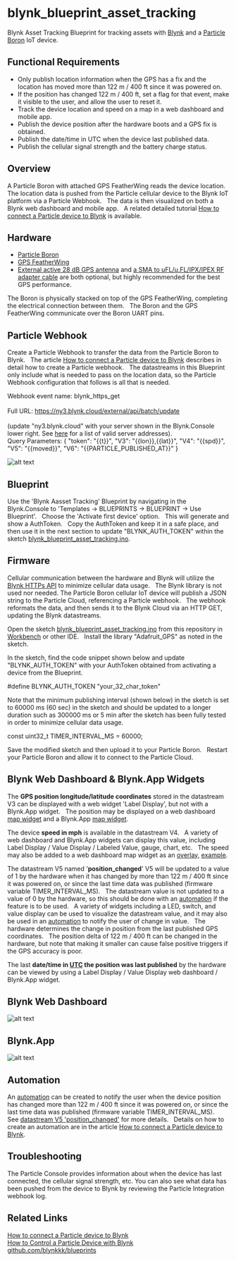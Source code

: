 # blynk_blueprint_asset_tracking
Blynk Asset Tracking Blueprint for tracking assets with [Blynk](https://blynk.io) and a [Particle Boron](https://docs.particle.io/boron/) IoT device.  

## Functional Requirements
- Only publish location information when the GPS has a fix and the location has moved more than 122 m / 400 ft since it was powered on.
- If the position has changed 122 m / 400 ft, set a flag for that event, make it visible to the user, and allow the user to reset it. 
- Track the device location and speed on a map in a web dashboard and mobile app.
- Publish the device position after the hardware boots and a GPS fix is obtained.
- Publish the date/time in UTC when the device last published data.  
- Publish the cellular signal strength and the battery charge status. 

## Overview
A Particle Boron with attached GPS FeatherWing reads the device location. &nbsp; The location data is pushed from the Particle cellular device to the Blynk IoT platform via a Particle Webhook. &nbsp; The data is then visualized on both a Blynk web dashboard and mobile app. &nbsp; A related detailed tutorial [How to connect a Particle device to Blynk](https://blynk.io/blog/how-to-connect-a-particle-device-to-blynk) is available.  

## Hardware
- [Particle Boron](https://docs.particle.io/boron/)
- [GPS FeatherWing](https://www.adafruit.com/product/3133)
- [External active 28 dB GPS antenna](https://www.adafruit.com/product/960) and [a SMA to uFL/u.FL/IPX/IPEX RF adapter cable](https://www.adafruit.com/product/851) are both optional, but highly recommended for the best GPS performance.

The Boron is physically stacked on top of the GPS FeatherWing, completing the electrical connection between them. &nbsp; The Boron and the GPS FeatherWing communicate over the Boron UART pins. 

## Particle Webhook
Create a Particle Webhook to transfer the data from the Particle Boron to Blynk. &nbsp; The article [How to connect a Particle device to Blynk](https://blynk.io/blog/how-to-connect-a-particle-device-to-blynk) describes in detail how to create a Particle webhook. &nbsp; The datastreams in this Blueprint only include what is needed to pass on the location data, so the Particle Webhook configuration that follows is all that is needed. 

Webhook event name:  blynk_https_get<br/><br/>
Full URL:  https://ny3.blynk.cloud/external/api/batch/update<br/><br/>
(update "ny3.blynk.cloud" with your server shown in the Blynk.Console lower right.  See [here](https://docs.blynk.io/en/blynk.cloud/troubleshooting) for a list of valid server addresses).<br/>
Query Parameters:
{
  "token": "{{t}}",
  "V3": "{{lon}},{{lat}}",
  "V4": "{{spd}}",
  "V5": "{{moved}}",
  "V6": "{{PARTICLE_PUBLISHED_AT}}"
}

![alt text](https://raw.githubusercontent.com/markwkiehl/blynk_blueprint_asset_tracking/f0f8adea0b3feb23fde7f69a0fcef34bb894930d/blynk_blueprint_asset_tracking_particle_webhook(1).png "Particle Webhook")

## Blueprint
Use the 'Blynk Aasset Tracking' Blueprint by navigating in the Blynk.Console to 'Templates -> BLUEPRINTS -> BLUEPRINT -> Use Blueprint'. &nbsp; Choose the 'Activate first device' option. &nbsp; This will generate and show a AuthToken. &nbsp; Copy the AuthToken and keep it in a safe place, and then use it in the next section to update "BLYNK_AUTH_TOKEN" within the sketch  [blynk_blueprint_asset_tracking.ino](https://raw.githubusercontent.com/markwkiehl/blynk_blueprint_asset_tracking/38192cabe4122f59c3fe6956038b1a33c015e4b6/blynk_blueprint_asset_tracking.ino).

## Firmware
Cellular communication between the hardware and Blynk will utilize the [Blynk HTTPs API](https://docs.blynk.io/en/blynk.cloud/https-api-overview) to minimize cellular data usage. &nbsp; The Blynk library is not used nor needed.  The Particle Boron cellular IoT device will publish a JSON string to the Particle Cloud, referencing a Particle webhook. &nbsp; The webhook reformats the data, and then sends it to the Blynk Cloud via an HTTP GET, updating the Blynk datastreams.  

Open the sketch [blynk_blueprint_asset_tracking.ino](https://raw.githubusercontent.com/markwkiehl/blynk_blueprint_asset_tracking/38192cabe4122f59c3fe6956038b1a33c015e4b6/blynk_blueprint_asset_tracking.ino) from this repository in [Workbench](https://www.particle.io/workbench/) or other IDE. &nbsp; Install the library "Adafruit_GPS" as noted in the sketch.  

In the sketch, find the code snippet shown below and update "BLYNK_AUTH_TOKEN" with your AuthToken obtained from activating a device from the Blueprint. 

  #define BLYNK_AUTH_TOKEN "your_32_char_token"

Note that the minimum publishing interval (shown below) in the sketch is set to 60000 ms (60 sec) in the sketch and should be updated to a longer duration such as 300000 ms or 5 min after the sketch has been fully tested in order to minimize cellular data usage. 

  const uint32_t TIMER_INTERVAL_MS = 60000;

Save the modified sketch and then upload it to your Particle Boron. &nbsp; Restart your Particle Boron and allow it to connect to the Particle Cloud. 

## Blynk Web Dashboard &amp; Blynk.App Widgets
The **GPS position longitude/latitude coordinates** stored in the datastream V3 can be displayed with a web widget 'Label Display', but not with a Blynk.App widget. &nbsp; The position may be displayed on a web dashboard [map widget](https://raw.githubusercontent.com/markwkiehl/blynk_blueprint_asset_tracking/addd0f70d18b25faa00ed9e1808185d7083bd6d1/blynk_blueprint_asset_tracking_web_dashboard.png) and a Blynk.App [map widget](https://raw.githubusercontent.com/markwkiehl/blynk_blueprint_asset_tracking/addd0f70d18b25faa00ed9e1808185d7083bd6d1/blynk_blueprint_asset_tracking_mobile_app(1).png).  

The device **speed in mph** is available in the datastream V4. &nbsp; A variety of web dashboard and Blynk.App widgets can display this value, including Label Display / Value Display / Labeled Value, gauge, chart, etc. &nbsp; The speed may also be added to a web dashboard map widget as an [overlay](https://raw.githubusercontent.com/markwkiehl/blynk_blueprint_asset_tracking/ea0df8c8faf89e76fb923c34c6448f4ae2f596af/blynk_blueprint_asset_tracking_web_dashboard(4).png), [example](https://raw.githubusercontent.com/markwkiehl/blynk_blueprint_asset_tracking/3ef24b8f3f158d819880977aad00e9d7b7fd9a81/blynk_blueprint_asset_tracking_web_dashboard(5).png). 

The datastream V5 named '**position_changed**' V5 will be updated to a value of 1 by the hardware when it has changed by more than 122 m / 400 ft since it was powered on, or since the last time data was published (firmware variable TIMER_INTERVAL_MS). &nbsp; The datastream value is not updated to a value of 0 by the hardware, so this should be done with an [automation](https://docs.blynk.io/en/concepts/automations) if the feature is to be used. &nbsp; A variety of widgets including a LED, switch, and value display can be used to visualize the datastream value, and it may also be used in an [automation](https://github.com/markwkiehl/blynk_blueprint_asset_tracking/tree/main#automation) to notify the user of change in value. &nbsp; The hardware determines the change in position from the last published GPS coordinates. &nbsp; The position delta of 122 m / 400 ft can be changed in the hardware, but note that making it smaller can cause false positive triggers if the GPS accuracy is poor.

The last **date/time in [UTC](https://en.wikipedia.org/wiki/Coordinated_Universal_Time) the position was last published** by the hardware can be viewed by using a Label Display / Value Display web dashboard / Blynk.App widget. 

## Blynk Web Dashboard
![alt text](https://raw.githubusercontent.com/markwkiehl/blynk_blueprint_asset_tracking/6bf578d83bda4f1ea99d87ec85d57ee5115d262e/blynk_blueprint_asset_tracking_web_dashboard.png "Web Dashboard")


## Blynk.App
![alt text](https://raw.githubusercontent.com/markwkiehl/blynk_blueprint_asset_tracking/d7dfaacd1d1f15df0ec53b3d39941914bfe0e007/blynk_blueprint_asset_tracking_mobile_app(1).png "Blynk.App")

## Automation
An [automation](https://docs.blynk.io/en/concepts/automations) can be created to notify the user when the device position has changed more than 122 m / 400 ft since it was powered on, or since the last time data was published (firmware variable TIMER_INTERVAL_MS). &nbsp; See [datastream V5 'position_changed'](https://github.com/markwkiehl/blynk_blueprint_asset_tracking/tree/main#blynk-web-dashboard--blynkapp-widgets) for more details. &nbsp; Details on how to create an automation are in the article [How to connect a Particle device to Blynk](https://blynk.io/blog/how-to-connect-a-particle-device-to-blynk).  

## Troubleshooting
The Particle Console provides information about when the device has last connected, the cellular signal strength, etc.  You can also see what data has been pushed from the device to Blynk by reviewing the Particle Integration webhook log.  

## Related Links
[How to connect a Particle device to Blynk](https://blynk.io/blog/how-to-connect-a-particle-device-to-blynk)<br/>
[How to Control a Particle Device with Blynk](https://blynk.io/blog/how-to-control-particle-device-with-blynk)<br/>
[github.com/blynkkk/blueprints](https://github.com/blynkkk/blueprints)<br/>
